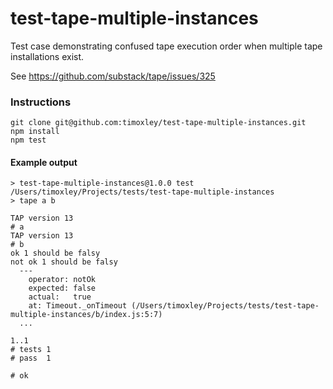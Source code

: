 # test-tape-multiple-instances

Test case demonstrating confused tape execution order when multiple tape
installations exist.

See https://github.com/substack/tape/issues/325

### Instructions
```
git clone git@github.com:timoxley/test-tape-multiple-instances.git
npm install
npm test
```

#### Example output
```
> test-tape-multiple-instances@1.0.0 test /Users/timoxley/Projects/tests/test-tape-multiple-instances
> tape a b

TAP version 13
# a
TAP version 13
# b
ok 1 should be falsy
not ok 1 should be falsy
  ---
    operator: notOk
    expected: false
    actual:   true
    at: Timeout._onTimeout (/Users/timoxley/Projects/tests/test-tape-multiple-instances/b/index.js:5:7)
  ...

1..1
# tests 1
# pass  1

# ok
```
